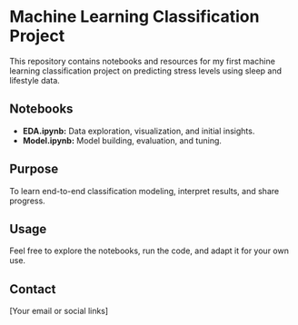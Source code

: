 # Machine Learning Classification Project

This repository contains notebooks and resources for my first machine learning classification project on predicting stress levels using sleep and lifestyle data.

## Notebooks
- **EDA.ipynb:** Data exploration, visualization, and initial insights.
- **Model.ipynb:** Model building, evaluation, and tuning.

## Purpose
To learn end-to-end classification modeling, interpret results, and share progress.

## Usage
Feel free to explore the notebooks, run the code, and adapt it for your own use.

## Contact
[Your email or social links]
